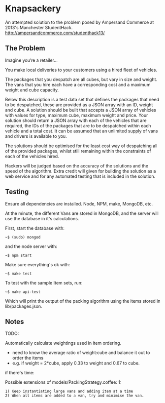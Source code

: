 # Knapsackery

An attempted solution to the problem posed by Ampersand Commerce at 2013's Manchester StudentHack. http://ampersandcommerce.com/studenthack13/

## The Problem
Imagine you’re a retailer…
 
You make local deliveries to your customers using a hired fleet of vehicles.

The packages that you despatch are all cubes, but vary in size and weight. The vans that you hire each have a corresponding cost and a maximum weight and cube capacity.

Below this description is a test data set that defines the packages that need to be despatched, these are provided as a JSON array with an ID, weight and cube. A solution should be built that accepts a JSON array of vehicles with values for type, maximum cube, maximum weight and price. Your solution should return a JSON array with each of the vehicles that are required, the IDs of the packages that are to be despatched within each vehicle and a total cost. It can be assumed that an unlimited supply of vans and drivers is available to you.

The solutions should be optimised for the least cost way of despatching all of the provided packages, whilst still remaining within the constraints of each of the vehicles hired.

Hackers will be judged based on the accuracy of the solutions and the speed of the algorithm. Extra credit will given for building the solution as a web service and for any automated testing that is included in the solution.

## Testing
Ensure all dependencies are installed. Node, NPM, make, MongoDB, etc.

At the minute, the different Vans are stored in MongoDB, and the server will use the database in it's calculations.

First, start the database with:

    ~$ (sudo) mongod

and the node server with:

    ~$ npm start

Make sure everything's ok with:

    ~$ make test

To test with the sample Item sets, run:

    ~$ make api-test

Which will print the output of the packing algorithm using the items stored in lib/packages.json.

## Notes

TODO:

Automatically calculate weightings used in item ordering.
- need to know the average ratio of weight:cube and balance it out to order the items
- e.g. if weight = 2*cube, apply 0.33 to weight and 0.67 to cube.

if there's time: 

Possible extensions of models/PackingStrategy.coffee:
1: 

    1) Keep instantiating large vans and adding item at a time
    2) When all items are added to a van, try and minimise the van.